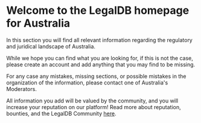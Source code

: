 <!-- TITLE: Australia -->
<!-- SUBTITLE: Welcome to the legalDB home of Australia -->

# Welcome to the LegalDB homepage for Australia

In this section you will find all relevant information regarding the regulatory and juridical landscape of Australia.

While we hope you can find what you are looking for, if this is not the case, please create an account and add anything that you may find to be missing.

For any case any mistakes, missing sections, or possible mistakes in the organization of the information, please contact one of Australia's Moderators.

All information you add will be valued by the community, and you will increase your reputation on our platform! Read more about reputation, bounties, and the LegalDB Community [here](http://legaldb.herokuapp.com/legaldb/community).
